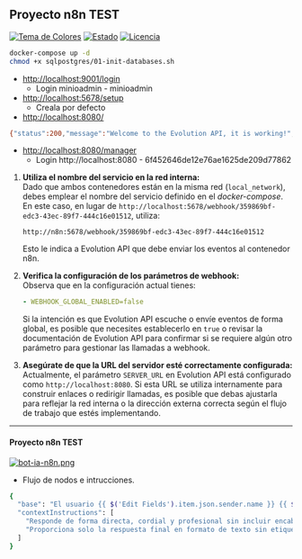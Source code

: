 ## Proyecto n8n TEST
[![Tema de Colores](https://img.shields.io/badge/theme-gruvbox%20dark-brightgreen)](https://github.com/morhetz/gruvbox)
[![Estado](https://img.shields.io/badge/estado-stand%20by-yellowgreen)](https://github.com/programmingwithclaudio/dotfiles)
[![Licencia](https://img.shields.io/badge/licencia-MIT-blue)](https://opensource.org/licenses/MIT)

```bash
docker-compose up -d
chmod +x sqlpostgres/01-init-databases.sh
```

- [http://localhost:9001/login](http://localhost:9001/login)
  - Login minioadmin - minioadmin
- [http://localhost:5678/setup](http://localhost:5678/setup)
  - Creala por defecto
- [http://localhost:8080/](http://localhost:8080/)
```bash
{"status":200,"message":"Welcome to the Evolution API, it is working!","version":"2.2.0","clientName":"evolution_exchange","manager":"http://localhost:8080/manager","documentation":"https://doc.evolution-api.com"}
```
- [http://localhost:8080/manager](http://localhost:8080/manager)
  - Login http://localhost:8080 - 6f452646de12e76ae1625de209d77862

1. **Utiliza el nombre del servicio en la red interna:**  
   Dado que ambos contenedores están en la misma red (`local_network`), debes emplear el nombre del servicio definido en el *docker-compose*. En este caso, en lugar de `http://localhost:5678/webhook/359869bf-edc3-43ec-89f7-444c16e01512`, utiliza:  
   ```
   http://n8n:5678/webhook/359869bf-edc3-43ec-89f7-444c16e01512
   ```  
   Esto le indica a Evolution API que debe enviar los eventos al contenedor n8n.

2. **Verifica la configuración de los parámetros de webhook:**  
   Observa que en la configuración actual tienes:  
   ```yaml
   - WEBHOOK_GLOBAL_ENABLED=false
   ```  
   Si la intención es que Evolution API escuche o envíe eventos de forma global, es posible que necesites establecerlo en `true` o revisar la documentación de Evolution API para confirmar si se requiere algún otro parámetro para gestionar las llamadas a webhook.

3. **Asegúrate de que la URL del servidor esté correctamente configurada:**  
   Actualmente, el parámetro `SERVER_URL` en Evolution API está configurado como `http://localhost:8080`. Si esta URL se utiliza internamente para construir enlaces o redirigir llamadas, es posible que debas ajustarla para reflejar la red interna o la dirección externa correcta según el flujo de trabajo que estés implementando.
---

#### Proyecto n8n TEST
[![bot-ia-n8n.png](https://i.postimg.cc/T1bSgmRR/bot-ia-n8n.png)](https://postimg.cc/hQSpqXzw)
- Flujo de nodos e intrucciones.

```bash
{
  "base": "El usuario {{ $('Edit Fields').item.json.sender.name }} {{ $('Edit Fields').item.json.recipient.full_jid }} dice: '{{ $('Edit Fields').item.json.message.content }}'."
  "contextInstructions": [
    "Responde de forma directa, cordial y profesional sin incluir encabezados ni indicaciones de generación automática.",
    "Proporciona solo la respuesta final en formato de texto sin etiquetas."
  ]
}
```
